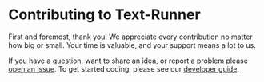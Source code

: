 # Contributing to Text-Runner

First and foremost, thank you! We appreciate every contribution no matter how
big or small. Your time is valuable, and your support means a lot to us.

If you have a question, want to share an idea, or report a problem please
[open an issue](https://github.com/kevgo/text-runner/issues/new). To get started
coding, please see our [developer guide](DEVELOPMENT.md).

